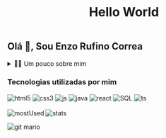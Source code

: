 <div id="user-content-toc">
  <ul align="center">
    <summary><h1 style="display: inline-block">Hello World</h1></summary>
</div>
    
## Olá 👋, Sou Enzo Rufino Correa

<details>
  <summary>👨‍💻 Um pouco sobre mim</summary>

  - 💬 Tenho 18 anos, atualmente vivendo em Santa Catarina e trabalhando na weg como desenvolvedor de sistemas. Tenho um pouco de experiência com desenvolvimento web utilizando NextJS, Java e SQL.

  - ⚡ Gosto de ler tanto livros quanto quadrinhos, também de música, toco instrumentos como hobby e além disso assisto filmes e jogo videogames no tempo livre. Estou buscando sempre novos desafios e oportunidades para evoluir como pessoa e fazer a diferença.
</details>

### Tecnologias utilizadas por mim

<div style="display : inline_block">
    <img align="center" alt="html5" src="https://img.shields.io/badge/HTML5-E34F26?style=for-the-badge&logo=html5&logoColor=white">
    <img align="center" alt="css3" src="https://img.shields.io/badge/CSS3-1572B6?style=for-the-badge&logo=css3&logoColor=white">
    <img align="center" alt="js" src="https://img.shields.io/badge/JavaScript-323330?style=for-the-badge&logo=javascript&logoColor=F7DF1E">
    <img align="center" alt="java" src="https://img.shields.io/badge/Java-ED8B00?style=for-the-badge&logo=openjdk&logoColor=white">
    <img align="center" alt="react" src="https://img.shields.io/badge/React-20232A?style=for-the-badge&logo=react&logoColor=61DAFB">
    <img align="center" alt="SQL" src="https://img.shields.io/badge/MySQL-00000F?style=for-the-badge&logo=mysql&logoColor=white">
    <img align="center" alt="ts" src="https://img.shields.io/badge/TypeScript-007ACC?style=for-the-badge&logo=typescript&logoColor=white">
</div>

<br>

<img alt="mostUsed" align="left" src="https://github-readme-stats.vercel.app/api/top-langs/?username=enzoCorrea123">

<img alt="stats" align="center" src="https://github-readme-stats.vercel.app/api?username=enzoCorrea123&show_icons=true&theme=radical">

<p align="left">
  <img align="center" src="https://user-images.githubusercontent.com/74038190/225813708-98b745f2-7d22-48cf-9150-083f1b00d6c9.gif" alt="git mario">
</p>

